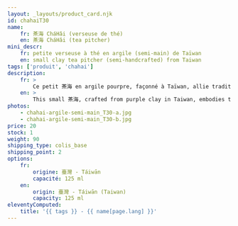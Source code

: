 ```yaml
---
layout: _layouts/product_card.njk
id: chahaiT30
name:
    fr: 茶海 CháHǎi (verseuse de thé) 
    en: 茶海 CháHǎi (tea pitcher)
mini_descr:
    fr: petite verseuse à thé en argile (semi-main) de Taïwan
    en: small clay tea pitcher (semi-handcrafted) from Taiwan
tags: ['produit', 'chahai']
description: 
    fr: >
        Ce petit 茶海 en argile pourpre, façonné à Taïwan, allie tradition et simplicité. Avec sa forme douce et accueillante, il accompagne naturellement vos moments de Gong Fu Cha, en rendant chaque infusion encore plus fluide et agréable.
    en: >
        This small 茶海, crafted from purple clay in Taiwan, embodies tradition and simplicity. Its gentle and welcoming shape naturally complements your Gong Fu Cha moments, making each infusion smoother and more enjoyable.
photos:
    - chahai-argile-semi-main_T30-a.jpg
    - chahai-argile-semi-main_T30-b.jpg
price: 20
stock: 1
weight: 90 
shipping_type: colis_base
shipping_point: 2
options:
    fr:
        origine: 臺灣 - Táiwān
        capacité: 125 ml
    en:
        origin: 臺灣 - Táiwān (Taiwan)
        capacity: 125 ml
eleventyComputed:
    title: '{{ tags }} - {{ name[page.lang] }}'
---
```

